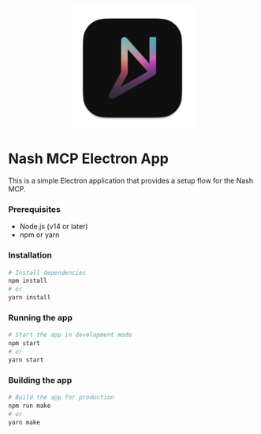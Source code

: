 
<div align="center">
  <img src="public/icon.png" alt="Nash MCP Logo" width="250" height="250">
</div>

# Nash MCP Electron App

This is a simple Electron application that provides a setup flow for the Nash MCP.


### Prerequisites

- Node.js (v14 or later)
- npm or yarn

### Installation

```bash
# Install dependencies
npm install
# or
yarn install
```

### Running the app

```bash
# Start the app in development mode
npm start
# or
yarn start
```

### Building the app

```bash
# Build the app for production
npm run make
# or
yarn make
```

